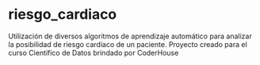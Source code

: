 # riesgo_cardiaco
Utilización de diversos algoritmos de aprendizaje automático para analizar la posibilidad de riesgo cardíaco de un paciente. Proyecto creado para el curso Científico de Datos brindado por CoderHouse

